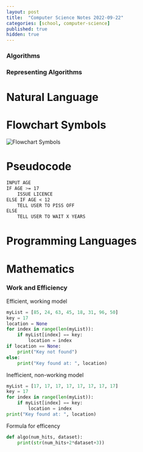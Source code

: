 ```yaml
---
layout: post
title:  "Computer Science Notes 2022-09-22"
categories: [school, computer-science]
published: true
hidden: true
---
```

### **Algorithms**
### **Representing Algorithms**
# Natural Language
# Flowchart Symbols
![Flowchart Symbols](https://wcs.smartdraw.com/flowchart/img/basic-symbols-table.jpg?bn=15100111846)
# Pseudocode
```css
INPUT AGE
IF AGE >= 17
    ISSUE LICENCE
ELSE IF AGE < 12
    TELL USER TO PISS OFF
ELSE
    TELL USER TO WAIT X YEARS
```
# Programming Languages
# Mathematics

### **Work and Efficiency**
Efficient, working model
```python
myList = [85, 24, 63, 45, 18, 31, 96, 50]
key = 17
location = None
for index in range(len(myList)):
    if myList[index] == key:
        location = index
if location == None:
    print("Key not found")
else:
    print("Key found at: ", location)
```
Inefficient, non-working model
```python
myList = [17, 17, 17, 17, 17, 17, 17, 17]
key = 17
for index in range(len(myList)):
    if myList[index] == key:
        location = index
print("Key found at: ", location)
```
Formula for efficency
```python
def algo(num_hits, dataset):
    print(str(num_hits+2*dataset+3))
```